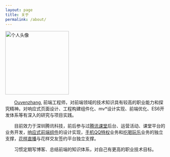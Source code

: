 ```yaml
---
layout: page
title: 关于
permalink: /about/
---
```


<span>
    <img src="{{ site.baseurl }}assets/profile-placeholder.png" title="个人头像" class="个人简介" width="200" height="200">
</span>

&emsp;&emsp;[Ouvenzhang], 前端工程师，对前端领域的技术知识具有较高的职业能力和探究精神。对响应式页面设计、工程构建组件化、mv*设计实现、前端优化、ES6开发体系等有深入的研究与项目实践。

&emsp;&emsp;目前效力于深圳腾讯科技，前后参与过[腾讯课堂]后台、运营活动、课堂平台的业务开发，[响应式前端组件]的设计实现，[手机QQ特权]业务和[吃喝玩乐]业务的独立支撑，[花样直播]与花样交友签约平台独立支撑。

&emsp;&emsp;习惯定期写博客、总结前端的知识体系，对自己有更高的职业技术目标。

[Ouvenzhang]: https://github.com/ouvens
[腾讯课堂]: http://ke.qq.com/
[响应式前端组件]: http://ke.qq.com/huodong/zigekaoshipc/index.html
[手机QQ特权]: http://web.p.qq.com/qqmpmobile/profilevipcard/index.html
[吃喝玩乐]: http://web.p.qq.com/qqmpmobile/coupon/shop.html
[花样直播]: http://huayang.qq.com/live/partner/index.html
[花样交友]: http://huayang.qq.com/love/partner/index.html
